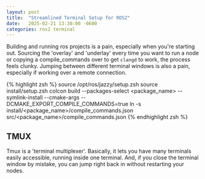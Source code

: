```yaml
---
layout: post
title:  "Streamlined Terminal Setup for ROS2"
date:   2025-02-21 13:30:00 -0600
categories: ros2 terminal
---
```


Building and running ros projects is a pain, especially when you're starting out. Sourcing the 'overlay' and 'underlay' every time you want to run a node or copying a compile_commands over to get `clangd` to work, the process feels clunky. Jumping between different terminal windows is also a pain, especially if working over a remote connection. 

{% highlight zsh %}
source /opt/ros/jazzy/setup.zsh
source install/setup.zsh
colcon build --packages-select <package_name> --symlink-install --cmake-args --DCMAKE_EXPORT_COMPILE_COMMANDS=true
ln -s install/<package_name>/compile_commands.json src/<package_name>/compile_commands.json
{% endhighlight zsh %}

## TMUX
Tmux is a 'terminal multiplexer'. Basically, it lets you have many terminals easily accessible, running inside one terminal.  And, if you close the terminal window by mistake, you can jump right back in without restarting your nodes. 



